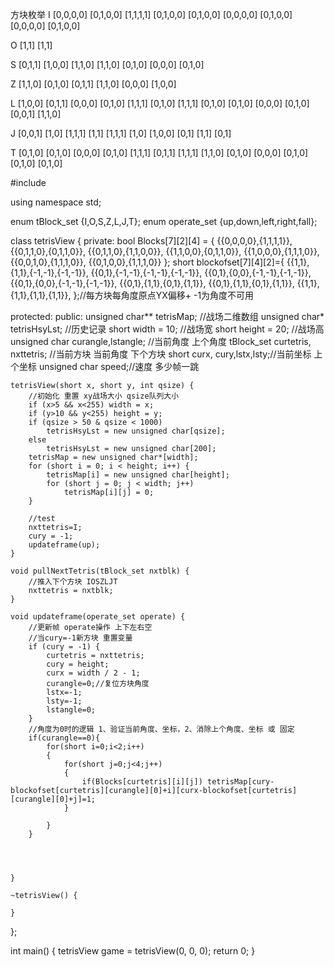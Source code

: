 方块枚举
I	[0,0,0,0]	[0,1,0,0]
    [1,1,1,1]	[0,1,0,0]   [0,1,0,0]
    [0,0,0,0]	[0,1,0,0]
    [0,0,0,0]	[0,1,0,0]

O	[1,1]
    [1,1]

S	[0,1,1]	[1,0,0]
    [1,1,0]	[1,1,0]     [0,1,0]
    [0,0,0] [0,1,0]

Z	[1,1,0]	[0,1,0]
    [0,1,1]	[1,1,0]
    [0,0,0] [1,0,0]

L	[1,0,0]	[0,1,1]	[0,0,0]	[0,1,0]
    [1,1,1]	[0,1,0]	[1,1,1]	[0,1,0]   [0,1,0]
    [0,0,0] [0,1,0]	[0,0,1]	[1,1,0]

J	[0,0,1]	[1,0]	[1,1,1]	[1,1]
    [1,1,1]	[1,0]	[1,0,0]	[0,1]
            [1,1]			[0,1]

T	[0,1,0] [0,1,0]	[0,0,0]	[0,1,0]
    [1,1,1]	[0,1,1]	[1,1,1]	[1,1,0]   [0,1,0]
    [0,0,0] [0,1,0]	[0,1,0]	[0,1,0]

#include <iostream>

using namespace std;

enum tBlock_set {I,O,S,Z,L,J,T};
enum operate_set {up,down,left,right,fall};

class tetrisView {
private:
	bool Blocks[7][2][4] = {
							{{0,0,0,0},{1,1,1,1}},
							{{0,1,1,0},{0,1,1,0}},
							{{0,1,1,0},{1,1,0,0}},
							{{1,1,0,0},{0,1,1,0}},
							{{1,0,0,0},{1,1,1,0}},
							{{0,0,1,0},{1,1,1,0}},
							{{0,1,0,0},{1,1,1,0}}
	};
	short blockofset[7][4][2]={
                            {{1,1},{1,1},{-1,-1},{-1,-1}},
                            {{0,1},{-1,-1},{-1,-1},{-1,-1}},
                            {{0,1},{0,0},{-1,-1},{-1,-1}},
                            {{0,1},{0,0},{-1,-1},{-1,-1}},
                            {{0,1},{1,1},{0,1},{1,1}},
                            {{0,1},{1,1},{0,1},{1,1}},
                            {{1,1},{1,1},{1,1},{1,1}},
	};//每方块每角度原点YX偏移+ -1为角度不可用

protected:
public:
	unsigned char** tetrisMap; //战场二维数组
	unsigned char*	tetrisHsyLst; //历史记录
	short width = 10; //战场宽
	short height = 20; //战场高
	unsigned char curangle,lstangle; //当前角度 上个角度
	tBlock_set curtetris, nxttetris; //当前方块 当前角度 下个方块
	short curx, cury,lstx,lsty;//当前坐标 上个坐标
	unsigned char speed;//速度 多少帧一跳

	tetrisView(short x, short y, int qsize) {
		//初始化 重置 xy战场大小 qsize队列大小
		if (x>5 && x<255) width = x;
		if (y>10 && y<255) height = y;
		if (qsize > 50 & qsize < 1000)
			tetrisHsyLst = new unsigned char[qsize];
		else
			tetrisHsyLst = new unsigned char[200];
		tetrisMap = new unsigned char*[width];
		for (short i = 0; i < height; i++) {
			tetrisMap[i] = new unsigned char[height];
			for (short j = 0; j < width; j++)
				tetrisMap[i][j] = 0;
		}

		//test
		nxttetris=I;
		cury = -1;
		updateframe(up);
	}

	void pullNextTetris(tBlock_set nxtblk) {
		//推入下个方块 IOSZLJT
		nxttetris = nxtblk;
	}

	void updateframe(operate_set operate) {
		//更新帧 operate操作 上下左右空
		//当cury=-1新方块 重置变量
		if (cury = -1) {
			curtetris = nxttetris;
			cury = height;
			curx = width / 2 - 1;
			curangle=0;//复位方块角度
			lstx=-1;
			lsty=-1;
			lstangle=0;
		}
		//角度为0时的逻辑 1、验证当前角度、坐标，2、消除上个角度、坐标 或 固定
		if(curangle==0){
            for(short i=0;i<2;i++)
            {
                for(short j=0;j<4;j++)
                {
                    if(Blocks[curtetris][i][j]) tetrisMap[cury-blockofset[curtetris][curangle][0]+i][curx-blockofset[curtetris][curangle][0]+j]=1;
                }

            }
		}




	}

	~tetrisView() {

	}
};

int main()
{
	tetrisView game = tetrisView(0, 0, 0);
	return 0;
}
